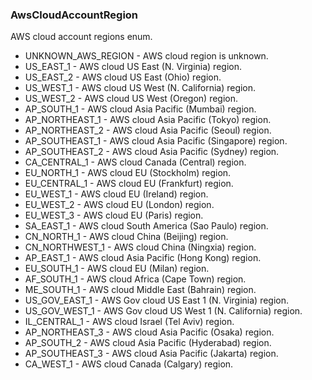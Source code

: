 ### AwsCloudAccountRegion
AWS cloud account regions enum.

- UNKNOWN_AWS_REGION - AWS cloud region is unknown.
- US_EAST_1 - AWS cloud US East (N. Virginia) region.
- US_EAST_2 - AWS cloud US East (Ohio) region.
- US_WEST_1 - AWS cloud US West (N. California) region.
- US_WEST_2 - AWS cloud US West (Oregon) region.
- AP_SOUTH_1 - AWS cloud Asia Pacific (Mumbai) region.
- AP_NORTHEAST_1 - AWS cloud Asia Pacific (Tokyo) region.
- AP_NORTHEAST_2 - AWS cloud Asia Pacific (Seoul) region.
- AP_SOUTHEAST_1 - AWS cloud Asia Pacific (Singapore) region.
- AP_SOUTHEAST_2 - AWS cloud Asia Pacific (Sydney) region.
- CA_CENTRAL_1 - AWS cloud Canada (Central) region.
- EU_NORTH_1 - AWS cloud EU (Stockholm) region.
- EU_CENTRAL_1 - AWS cloud EU (Frankfurt) region.
- EU_WEST_1 - AWS cloud EU (Ireland) region.
- EU_WEST_2 - AWS cloud EU (London) region.
- EU_WEST_3 - AWS cloud EU (Paris) region.
- SA_EAST_1 - AWS cloud South America (Sao Paulo) region.
- CN_NORTH_1 - AWS cloud China (Beijing) region.
- CN_NORTHWEST_1 - AWS cloud China (Ningxia) region.
- AP_EAST_1 - AWS cloud Asia Pacific (Hong Kong) region.
- EU_SOUTH_1 - AWS cloud EU (Milan) region.
- AF_SOUTH_1 - AWS cloud Africa (Cape Town) region.
- ME_SOUTH_1 - AWS cloud Middle East (Bahrain) region.
- US_GOV_EAST_1 - AWS Gov cloud US East 1 (N. Virginia) region.
- US_GOV_WEST_1 - AWS Gov cloud US West 1 (N. California) region.
- IL_CENTRAL_1 - AWS cloud Israel (Tel Aviv) region.
- AP_NORTHEAST_3 - AWS cloud Asia Pacific (Osaka) region.
- AP_SOUTH_2 - AWS cloud Asia Pacific (Hyderabad) region.
- AP_SOUTHEAST_3 - AWS cloud Asia Pacific (Jakarta) region.
- CA_WEST_1 - AWS cloud Canada (Calgary) region.
